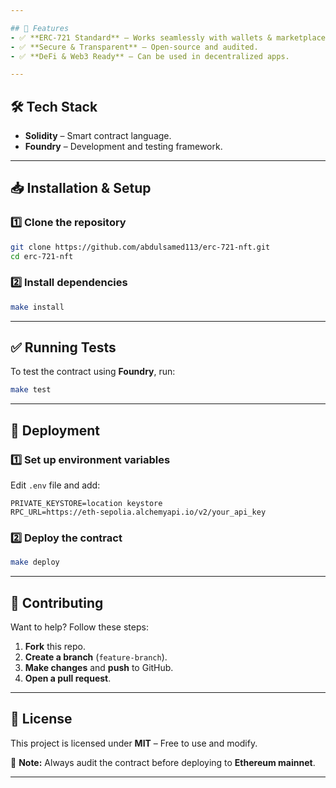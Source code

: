 ```yaml
---

## 🚀 Features  
- ✅ **ERC-721 Standard** – Works seamlessly with wallets & marketplaces.  
- ✅ **Secure & Transparent** – Open-source and audited.  
- ✅ **DeFi & Web3 Ready** – Can be used in decentralized apps.  

---
```


## 🛠️ Tech Stack  
- **Solidity** – Smart contract language.   
- **Foundry** – Development and testing framework.  

---

## 📥 Installation & Setup  

### 1️⃣ Clone the repository  
```sh
git clone https://github.com/abdulsamed113/erc-721-nft.git
cd erc-721-nft
```

### 2️⃣ Install dependencies  
```sh
make install
```

---

## ✅ Running Tests  
To test the contract using **Foundry**, run:  
```sh
make test
```

---

## 🚀 Deployment  

### 1️⃣ Set up environment variables  
Edit `.env` file and add:  
```
PRIVATE_KEYSTORE=location keystore
RPC_URL=https://eth-sepolia.alchemyapi.io/v2/your_api_key
```

### 2️⃣ Deploy the contract  
```sh
make deploy
```
---

## 🤝 Contributing  
Want to help? Follow these steps:  
1. **Fork** this repo.  
2. **Create a branch** (`feature-branch`).  
3. **Make changes** and **push** to GitHub.  
4. **Open a pull request**.  

---

## 📄 License  
This project is licensed under **MIT** – Free to use and modify.  

📌 **Note:** Always audit the contract before deploying to **Ethereum mainnet**.  

---